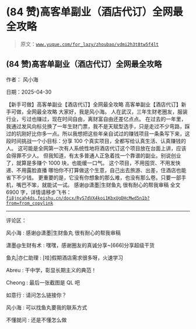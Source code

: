 # (84 赞)高客单副业（酒店代订）全网最全攻略

> 原文：[`www.yuque.com/for_lazy/zhoubao/vdmi2h3t8tw5f4lt`](https://www.yuque.com/for_lazy/zhoubao/vdmi2h3t8tw5f4lt)

## (84 赞)高客单副业（酒店代订）全网最全攻略

作者： 风小海

日期：2025-04-30

【新手可做】高客单副业【酒店代订】全网最全攻略 高客单副业【酒店代订】新手可做，全网最全攻略 大家好，我是风小海。
人在武汉，三年生财老圈友，服装行业，亏过也赚过，现在时间自由，离财富自由还差亿点点。
在过去的一年里，我通过发风向标兑换了一年生财门票，我不是天赋型选手，只是走过不少弯路，踩过的坑刚好比你多一点。所以我想把这些年亲自试过的赚钱项目一条条写下来，这段时间挑战一个小目标：分享 100 个真实项目，全都写给认真生活、认真赚钱的人。
这可能是全网第一次有人系统性地将酒店代订这个项目放在台面上讲，应该会得罪不少人。
但我知道，有太多普通人正急着找一个靠谱的副业。别说创业了，就算是多赚个 1000 块，也能缓一口气。 这个项目，不用囤货、不用发快递、不用露脸直播
哪怕你不打算做这个生意，自己出去旅游、出差，住酒店也能省下不少钱。 更重要的是，它没有你想象的那么难，也没有那么卷。只要一部手机，嘴巴不笨，就能试一试。
感谢@潇墨|生财鱼丸 很有耐心的帮我审稿 全文 6900 字，详情请移步飞书： [`fi8jncah4ds.feishu.cn/docx/RyS7dVX4koi1KbxUgDHcMwd5n1b?from=from_copylink`](https://fi8jncah4ds.feishu.cn/docx/RyS7dVX4koi1KbxUgDHcMwd5n1b?from=from_copylink)

* * *

评论区：

风小海 : 感谢@潇墨|生财鱼丸 很有耐心的帮我审稿

潇墨@生财有术 : 嘿嘿，感谢圈友的真诚分享~[666]分享超级干货

鱼丸|亦仁助理 : [哇]假期酒店需求很多呀，火速学习

Abreu : 干中学，彰显长期主义的典范！

Cheong : 最后一张截图是 QL 吧

如意行 : 请问怎么链接你？

风小海 : 可以找鱼丸要我的联系方式

不懂就问 : 还是不懂怎么做